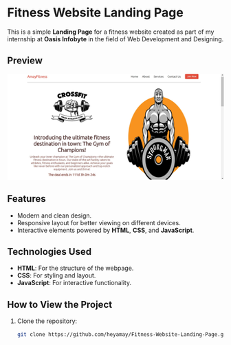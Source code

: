 # Fitness Website Landing Page  

This is a simple **Landing Page** for a fitness website created as part of my internship at **Oasis Infobyte** in the field of Web Development and Designing.  

## Preview  
![Landing Page](https://github.com/heyamay/Fitness-Website-Landing-Page/blob/main/Landing%20page.jpg)  

## Features  
- Modern and clean design.  
- Responsive layout for better viewing on different devices.  
- Interactive elements powered by **HTML**, **CSS**, and **JavaScript**.  

## Technologies Used  
- **HTML**: For the structure of the webpage.  
- **CSS**: For styling and layout.  
- **JavaScript**: For interactive functionality.  

## How to View the Project  
1. Clone the repository:  
   ```bash
   git clone https://github.com/heyamay/Fitness-Website-Landing-Page.git
